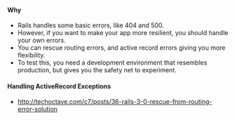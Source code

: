 #### Why

* Rails handles some basic errors, like 404 and 500.
* However, if you want to make your app more resilient, you should handle your own errors.
* You can rescue routing errors, and active record errors giving you more flexibility.
* To test this, you need a development environment that resembles production, but gives you the safety net to experiment.


#### Handling ActiveRecord Exceptions

* http://techoctave.com/c7/posts/36-rails-3-0-rescue-from-routing-error-solution